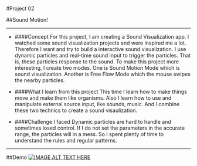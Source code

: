 #Project 02

##Sound Motion!

-----
* ####Concept
For this project, I am creating a Sound Visualization app. I watched some sound visualization projects and were inspired me a lot. Therefore I want and try to build a interactive sound visualization. I use dynamic particles and real-time sound input to trigger the particles. That is, these particles response to the sound. To make this project more interesting, I create two modes. One is Sound Motion Mode which is sound visualization. Another is Free Flow Mode which the mouse swipes the nearby particles. 

* ####What I learn from this project
This time I learn how to make things move and make them like organisms. Also I learn how to use and manipulate external source input, like sounds, music. And I combine these two technics to create a sound visaulization.

* ####Challenge I faced
Dynamic particles are hard to handle and sometimes losed control. If I do not set the parameters in the accurate range, the particles will in a mess. So I spent plenty of time to understand the rules and regular patterns. 

	
-----
##Demo
[![IMAGE ALT TEXT HERE](http://img.youtube.com/vi/qsscm1yj7xo&feature=youtu.be/0.jpg)](http://www.youtube.com/watch?v=qsscm1yj7xo&feature=youtu.be)
